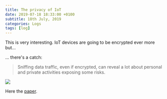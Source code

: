 ```yaml
---
title: The privacy of IoT
date: 2019-07-18 18:33:00 +0100
subtitle: 18th July, 2019
categories: Logs
tags: [log]
---
```


This is very interesting. IoT devices are going to be encrypted ever more but...

… there's a catch:

> Sniffing data traffic, even if encrypted, can reveal a lot about personal and private activities exposing some risks.

![](/assets/log/n53_d_tblfvwkaawrka.png)

Here the [paper](https://arxiv.org/pdf/1812.00955.pdf).